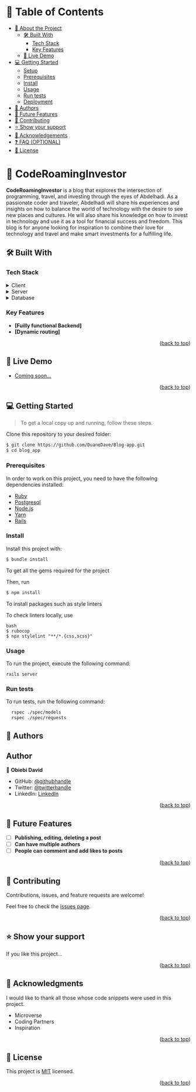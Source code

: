<!-- TABLE OF CONTENTS -->

# 📗 Table of Contents

- [📖 About the Project](#about-project)
  - [🛠 Built With](#built-with)
    - [Tech Stack](#tech-stack)
    - [Key Features](#key-features)
  - [🚀 Live Demo](#live-demo)
- [💻 Getting Started](#getting-started)
  - [Setup](#setup)
  - [Prerequisites](#prerequisites)
  - [Install](#install)
  - [Usage](#usage)
  - [Run tests](#run-tests)
  - [Deployment](#triangular_flag_on_post-deployment)
- [👥 Authors](#authors)
- [🔭 Future Features](#future-features)
- [🤝 Contributing](#contributing)
- [⭐️ Show your support](#support)
- [🙏 Acknowledgements](#acknowledgements)
- [❓ FAQ (OPTIONAL)](#faq)
- [📝 License](#license)

<!-- PROJECT DESCRIPTION -->

# 📖 CodeRoamingInvestor <a name="about-project"></a>

**CodeRoamingInvestor** is a blog that explores the intersection of programming, travel, and investing through the eyes of Abdelhadi. As a passionate coder and traveler, Abdelhadi will share his experiences and insights on how to balance the world of technology with the desire to see new places and cultures. He will also share his knowledge on how to invest in technology and use it as a tool for financial success and freedom. This blog is for anyone looking for inspiration to combine their love for technology and travel and make smart investments for a fulfilling life.

## 🛠 Built With <a name="built-with"></a>

### Tech Stack <a name="tech-stack"></a>

<details>
  <summary>Client</summary>
  <ul>
    <li><a href="https://reactjs.org/">React.js</a></li>
  </ul>
</details>

<details>
  <summary>Server</summary>
  <ul>
    <li><a href="https://rubyonrails.org/">Ruby on Rails</a></li>
  </ul>
</details>

<details>
<summary>Database</summary>
  <ul>
    <li><a href="https://www.postgresql.org/">PostgreSQL</a></li>
  </ul>
</details>

<!-- Features -->

### Key Features <a name="key-features"></a>

- **[Fuilly functional Backend]**
- **[Dynamic routing]**

<p align="right">(<a href="#readme-top">back to top</a>)</p>


## 🚀 Live Demo <a name="live-demo"></a>

- [Coming soon...]()

<p align="right">(<a href="#readme-top">back to top</a>)</p>




## 💻 Getting Started <a name="getting-started"></a>

> To get a local copy up and running, follow these steps.

Clone this repository to your desired folder:

```bash
$ git clone https://github.com/DuaneDave/Blog-app.git
$ cd blog_app
```



### Prerequisites

In order to work on this project, you need to have the following dependencies installed:

- [Ruby](https://www.ruby-lang.org/en/)
- [Postgresql](https://www.postgresql.org/)
- [Node.js](https://nodejs.org/en/)
- [Yarn](https://yarnpkg.com/)
- [Rails](https://rubyonrails.org/)



### Install

Install this project with:

```bash
$ bundle install
```

To get all the gems required for the project

Then, run

```bash
$ npm install
```

To install packages such as style linters

To check linters locally, use

```
bash
$ rubocop
$ npx stylelint "**/*.{css,scss}"
```



### Usage

To run the project, execute the following command:

```
rails server
```



### Run tests

To run tests, run the following command:
  
  ```sh
    rspec ./spec/models
    rspec ./spec/requests
  ```



## 👥 Authors <a name="authors"></a>

## Author

👤 **Obiebi David**

- GitHub: [@githubhandle](https://github.com/aeh1707)
- Twitter: [@twitterhandle](https://twitter.com/aeh1707)
- LinkedIn: [LinkedIn](https://www.linkedin.com/in/abdelhadi-hireche/)

<p align="right">(<a href="#readme-top">back to top</a>)</p>




## 🔭 Future Features <a name="future-features"></a>

- [ ] **Publishing, editing, deleting a post**
- [ ] **Can have multiple authors**
- [ ] **People can comment and add likes to posts**

<p align="right">(<a href="#readme-top">back to top</a>)</p>




## 🤝 Contributing <a name="contributing"></a>

Contributions, issues, and feature requests are welcome!

Feel free to check the [issues page](../../issues/).

<p align="right">(<a href="#readme-top">back to top</a>)</p>




## ⭐️ Show your support <a name="support"></a>

If you like this project...

<p align="right">(<a href="#readme-top">back to top</a>)</p>




## 🙏 Acknowledgments <a name="acknowledgements"></a>

I would like to thank all those whose code snippets were used in this project.

- Microverse
- Coding Partners
- Inspiration

<p align="right">(<a href="#readme-top">back to top</a>)</p>


## 📝 License <a name="license"></a>

This project is [MIT](./MIT.md) licensed.

<p align="right">(<a href="#readme-top">back to top</a>)</p>
